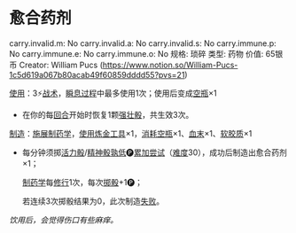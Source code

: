 # 愈合药剂

carry.invalid.m: No
carry.invalid.a: No
carry.invalid.s: No
carry.immune.p: No
carry.immune.e: No
carry.immune.o: No
规格: 琐碎
类型: 药物
价值: 65银币
Creator: William Pucs (https://www.notion.so/William-Pucs-1c5d619a067b80acab49f60859dddd55?pvs=21)

<aside>

[使用](https://www.notion.so/1b3d619a067b80bbbbacd6817c707325?pvs=21)：3⚡️[战术](https://www.notion.so/1b3d619a067b8051b6eaffd160aee01c?pvs=21)，[瞬息过程](https://www.notion.so/1b3d619a067b80aaa52efa8a891fe3ad?pvs=21)中最多使用1次；使用后变成[空瓶](%E7%A9%BA%E7%93%B6%201bbd619a067b8003aad7cb1240d459b9.md)×1

- 在你的每[回合](https://www.notion.so/1b3d619a067b80d5b828fcef065cc971?pvs=21)开始时恢复1颗[强壮骰](https://www.notion.so/1b3d619a067b806094ebcc0abdf4ba13?pvs=21)，共生效3次。
</aside>

<aside>

[制造](https://www.notion.so/1b3d619a067b801fa93ed39d82423e41?pvs=21)：[施展](https://www.notion.so/1b3d619a067b80f38dccf027f026b32f?pvs=21)[制药学](https://www.notion.so/1b7d619a067b8049b75fda30ebe26179?pvs=21)，[使用](https://www.notion.so/1b3d619a067b80bbbbacd6817c707325?pvs=21)[炼金工具](%E7%82%BC%E9%87%91%E5%B7%A5%E5%85%B7%201bbd619a067b805bbcd1d60cdac72b87.md)×1，[消耗](https://www.notion.so/1b3d619a067b80789d16e44120e1be39?pvs=21)[空瓶](%E7%A9%BA%E7%93%B6%201bbd619a067b8003aad7cb1240d459b9.md)×1、[血末](%E8%A1%80%E6%9C%AB%201b8d619a067b80c48b45c3b4c9da36e7.md)×1、[软胶质](%E8%BD%AF%E8%83%B6%E8%B4%A8%201bdd619a067b80a5a417f656fa18a403.md)×1

- 每分钟须掷[活力骰](https://www.notion.so/1b3d619a067b8019a494fecc31aaaafa?pvs=21)/[精神骰](https://www.notion.so/1b3d619a067b80a8a9ffef3e0057db9d?pvs=21)[孰低](https://www.notion.so/1b3d619a067b80129f8ad6f93d692b0b?pvs=21)🅟[累加尝试](https://www.notion.so/1b3d619a067b803aa44aee27ccd6ce77?pvs=21)（[难度](https://www.notion.so/1b3d619a067b80fbbc95dc0c033f5e3c?pvs=21)30），成功后制造出愈合药剂×1；
    
    [制药学](https://www.notion.so/1b7d619a067b8049b75fda30ebe26179?pvs=21)每[修行](https://www.notion.so/1b3d619a067b8027a1ece32be2309cd4?pvs=21)1次，每次[掷骰](https://www.notion.so/1b3d619a067b80f89c53e38483e535c4?pvs=21)+1🅟；
    
    若连续3次掷骰结果为0，此次制造[失败](https://www.notion.so/1b8d619a067b80a7b45ffcc04ed1cfd3?pvs=21)。
    
</aside>

*饮用后，会觉得伤口有些麻痒。*